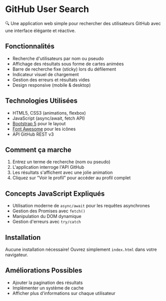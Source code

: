 # GitHub User Search

🔍 Une application web simple pour rechercher des utilisateurs GitHub avec une interface élégante et réactive.

## Fonctionnalités

- Recherche d'utilisateurs par nom ou pseudo
- Affichage des résultats sous forme de cartes animées
- Barre de recherche fixe (sticky) lors du défilement
- Indicateur visuel de chargement
- Gestion des erreurs et résultats vides
- Design responsive (mobile & desktop)

## Technologies Utilisées

- HTML5, CSS3 (animations, flexbox)
- JavaScript (async/await, fetch API)
- [Bootstrap 5](https://getbootstrap.com/) pour le layout
- [Font Awesome](https://fontawesome.com/) pour les icônes
- API GitHub REST v3

## Comment ça marche

1. Entrez un terme de recherche (nom ou pseudo)
2. L'application interroge l'API GitHub
3. Les résultats s'affichent avec une jolie animation
4. Cliquez sur "Voir le profil" pour accéder au profil complet

## Concepts JavaScript Expliqués

- Utilisation moderne de `async/await` pour les requêtes asynchrones
- Gestion des Promises avec `fetch()`
- Manipulation du DOM dynamique
- Gestion d'erreurs avec `try/catch`

## Installation

Aucune installation nécessaire! Ouvrez simplement `index.html` dans votre navigateur.

## Améliorations Possibles

- Ajouter la pagination des résultats
- Implémenter un système de cache
- Afficher plus d'informations sur chaque utilisateur